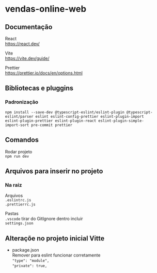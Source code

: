 # vendas-online-web

## Documentação

React  
https://react.dev/

Vite  
https://vite.dev/guide/

Prettier  
https://prettier.io/docs/en/options.html

## Bibliotecas e pluggins

### Padronização

```
npm install --save-dev @typescript-eslint/eslint-plugin @typescript-eslint/parser eslint eslint-config-prettier eslint-plugin-import eslint-plugin-prettier eslint-plugin-react eslint-plugin-simple-import-sort pre-commit prettier
```

## Comandos

Rodar projeto  
`npm run dev`

## Arquivos para inserir no projeto

### Na raiz

Arquivos  
`.eslintrc.js`  
`.prettierrc.js`

Pastas  
`.vscode` tirar do GitIgnore
dentro incluir  
`settings.json`

## Alteraçõe no projeto inicial Vitte

- package.json  
  Remover para eslint funcionar corretamente  
  `"type": "module",`  
  `"private": true,`
